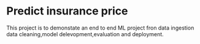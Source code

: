 # Predict insurance price

This project is to demonstate an end to end ML project fron data ingestion data cleaning,model delevopment,evaluation and deployment.
